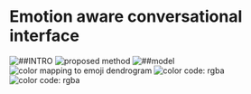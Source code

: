 # Emotion aware conversational interface

![##INTRO][1]
![proposed method][2]
![##model][3]
![color mapping to emoji dendrogram][4]
![color code: rgba][5]
![color code: rgba][6]


[1]: https://github.com/minh364/jejuDLcamp_emotion/blob/master/docs/image/1.png
[2]: https://github.com/minh364/jejuDLcamp_emotion/blob/master/docs/image/2.png
[3]: https://github.com/minh364/jejuDLcamp_emotion/blob/master/docs/image/3.png
[4]: https://github.com/minh364/jejuDLcamp_emotion/blob/master/docs/image/4.png
[5]: https://github.com/minh364/jejuDLcamp_emotion/blob/master/docs/image/5.png
[6]: https://github.com/minh364/jejuDLcamp_emotion/blob/master/docs/image/6.png
